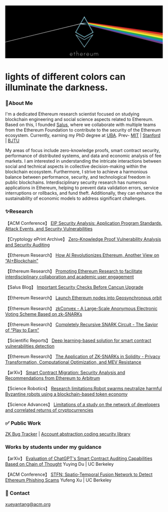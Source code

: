 [![ethereum](/ethereum.jpg "ethereum")](#)
# lights of different colors can illuminate the darkness.


### 🐳About Me 

I'm a dedicated Ethereum research scientist focused on studying blockchain engineering and social science aspects related to Ethereum. Based on this, I founded [Salus](https://salusec.io/), where we collaborate with multiple teams from the Ethereum Foundation to contribute to the security of the Ethereum ecosystem. Currently, earning my PhD degree at [UBA](http://www.derecho.uba.ar/).  Prev- [MIT](https://micromasters.mit.edu/learner/MirrorT ) | [Stanford](https://alumnidirectory.stanford.edu/?enableQuerySyntax=true&q=mirror) | [BJTU](https://www.bjtu.edu.cn/)

My areas of focus include zero-knowledge proofs, smart contract security, performance of distributed systems, and data and economic analysis of fee markets. I am interested in understanding the intricate interactions between social and technical aspects in collective decision-making within the blockchain ecosystem. Furthermore, I strive to achieve a harmonious balance between performance, security, and technological freedom in public blockchains. Interdisciplinary security research has numerous applications in Ethereum, helping to prevent data validation errors, service interruptions or rollbacks, and fund theft. Additionally, they can enhance the sustainability of economic models to address significant challenges.

### ✨Research

【ACM Conference】               [EIP Security Analysis: Application Program Standards, Attack Events, and Security Vulnerabilities](https://dl.acm.org/doi/pdf/10.1145/3650400.3650609)

【Cryptology ePrint Archive】        [Zero-Knowledge Proof Vulnerability Analysis and Security Auditing](https://eprint.iacr.org/2024/514)

【Ethereum Research】        [How AI Revolutionizes Ethereum, Another View on “AI+Blockchain”](https://ethresear.ch/t/how-ai-revolutionizes-ethereum-another-view-on-ai-blockchain/19010)

【Ethereum Research】        [Promoting Ethereum Research to facilitate interdisciplinary collaboration and academic user engagement](https://ethresear.ch/t/promoting-ethereum-research-to-facilitate-interdisciplinary-collaboration-and-academic-user-engagement/18918)

【Salus Blog】               [Important Security Checks Before Cancun Upgrade](https://salusec.io/blog/important-security-checks-before-cancun-upgrade)

【Ethereum Research】        [Launch Ethereum nodes into Geosynchronous orbit](https://ethresear.ch/t/space-program-update-launch-ethereum-nodes-into-gso-geosynchronous-orbit/18614)

【Ethereum Research】        [zkConvex - A Large-Scale Anonymous Electronic Voting Scheme Based on zk-SNARKs](https://ethresear.ch/t/zkconvex-a-large-scale-anonymous-electronic-voting-scheme-based-on-zk-snarks/18461)

【Ethereum Research】        [Completely Recursive SNARK Circuit - The Savior of “Play to Earn”](https://ethresear.ch/t/completely-recursive-snark-circuit-the-savior-of-play-to-earn/18439)

【Scientific Reports】       [Deep learning-based solution for smart contract vulnerabilities detection](https://www.nature.com/articles/s41598-023-47219-0)

【Ethereum Research】        [The Application of ZK-SNARKs in Solidity - Privacy Transformation, Computational Optimization, and MEV Resistance](https://ethresear.ch/t/the-application-of-zk-snarks-in-solidity-privacy-transformation-computational-optimization-and-mev-resistance/17017)

【arXiv】                    [Smart Contract Migration: Security Analysis and Recommendations from Ethereum to Arbitrum](https://arxiv.org/pdf/2307.14773.pdf)

【Science Robotics】         [Research limitations:Robot swarms neutralize harmful Byzantine robots using a blockchain-based token economy](https://science./doi/10.1126/scirobotics.abm4636)

【Science Advances】         [Limitations of a study on the network of developers and correlated returns of cryptocurrencies](https://science.org/doi/10.1126/sciadv.abd2204)


### ✅ Public Work                                             

[ZK Bug Tracker](https://github.com/0xPARC/zk-bug-tracker)    |      [Account abstraction coding security library](https://github.com/Mirror-Tang/Account-abstraction-coding-security-library)  

### Works by students under my guidance

【arXiv】                    [Evaluation of ChatGPT's Smart Contract Auditing Capabilities Based on Chain of Thought](https://arxiv.org/pdf/2402.12023.pdf) Yuying Du  | UC Berkeley

【ACM Conference】               [STFN: Spatio-Temporal Fusion Network to Detect Ethereum Phishing Scams](https://dl.acm.org/doi/10.1145/3650400.3650499) Yufeng Xu  | UC Berkeley

### 📧 Contact

xueyantang@acm.org







